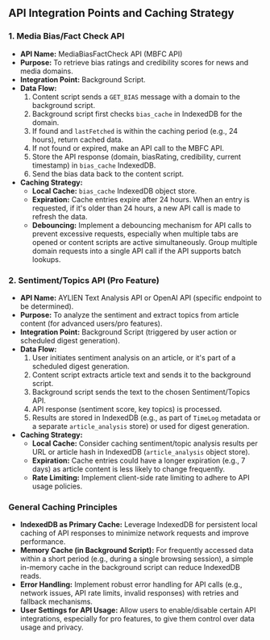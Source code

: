 ## API Integration Points and Caching Strategy

### 1. Media Bias/Fact Check API
- **API Name:** MediaBiasFactCheck API (MBFC API)
- **Purpose:** To retrieve bias ratings and credibility scores for news and media domains.
- **Integration Point:** Background Script.
- **Data Flow:**
  1. Content script sends a `GET_BIAS` message with a domain to the background script.
  2. Background script first checks `bias_cache` in IndexedDB for the domain.
  3. If found and `lastFetched` is within the caching period (e.g., 24 hours), return cached data.
  4. If not found or expired, make an API call to the MBFC API.
  5. Store the API response (domain, biasRating, credibility, current timestamp) in `bias_cache` IndexedDB.
  6. Send the bias data back to the content script.
- **Caching Strategy:**
  - **Local Cache:** `bias_cache` IndexedDB object store.
  - **Expiration:** Cache entries expire after 24 hours. When an entry is requested, if it's older than 24 hours, a new API call is made to refresh the data.
  - **Debouncing:** Implement a debouncing mechanism for API calls to prevent excessive requests, especially when multiple tabs are opened or content scripts are active simultaneously. Group multiple domain requests into a single API call if the API supports batch lookups.

### 2. Sentiment/Topics API (Pro Feature)
- **API Name:** AYLIEN Text Analysis API or OpenAI API (specific endpoint to be determined).
- **Purpose:** To analyze the sentiment and extract topics from article content (for advanced users/pro features).
- **Integration Point:** Background Script (triggered by user action or scheduled digest generation).
- **Data Flow:**
  1. User initiates sentiment analysis on an article, or it's part of a scheduled digest generation.
  2. Content script extracts article text and sends it to the background script.
  3. Background script sends the text to the chosen Sentiment/Topics API.
  4. API response (sentiment score, key topics) is processed.
  5. Results are stored in IndexedDB (e.g., as part of `TimeLog` metadata or a separate `article_analysis` store) or used for digest generation.
- **Caching Strategy:**
  - **Local Cache:** Consider caching sentiment/topic analysis results per URL or article hash in IndexedDB (`article_analysis` object store).
  - **Expiration:** Cache entries could have a longer expiration (e.g., 7 days) as article content is less likely to change frequently.
  - **Rate Limiting:** Implement client-side rate limiting to adhere to API usage policies.

### General Caching Principles
- **IndexedDB as Primary Cache:** Leverage IndexedDB for persistent local caching of API responses to minimize network requests and improve performance.
- **Memory Cache (in Background Script):** For frequently accessed data within a short period (e.g., during a single browsing session), a simple in-memory cache in the background script can reduce IndexedDB reads.
- **Error Handling:** Implement robust error handling for API calls (e.g., network issues, API rate limits, invalid responses) with retries and fallback mechanisms.
- **User Settings for API Usage:** Allow users to enable/disable certain API integrations, especially for pro features, to give them control over data usage and privacy.


